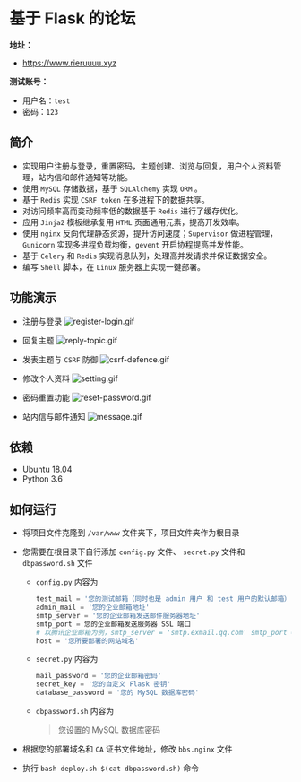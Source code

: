 # 基于 Flask 的论坛


**地址：** 
- https://www.rieruuuu.xyz

**测试账号：** 
- 用户名：`test` 
- 密码：`123`


**简介**
-
- 实现用户注册与登录，重置密码，主题创建、浏览与回复，用户个人资料管理，站内信和邮件通知等功能。
- 使用 `MySQL` 存储数据，基于 `SQLAlchemy` 实现 `ORM` 。
- 基于 `Redis` 实现 `CSRF token` 在多进程下的数据共享。
- 对访问频率高而变动频率低的数据基于 `Redis` 进行了缓存优化。
- 应用 `Jinja2` 模板继承复用 `HTML` 页面通用元素，提高开发效率。
- 使用 `nginx` 反向代理静态资源，提升访问速度；`Supervisor` 做进程管理，`Gunicorn` 实现多进程负载均衡，`gevent` 开启协程提高并发性能。
- 基于 `Celery` 和 `Redis` 实现消息队列，处理高并发请求并保证数据安全。
- 编写 `Shell` 脚本，在 `Linux` 服务器上实现一键部署。


**功能演示**
- 
- 注册与登录
![register-login.gif](https://i.loli.net/2019/07/11/5d26c5dd6176251745.gif)

- 回复主题
![reply-topic.gif](https://i.loli.net/2019/07/11/5d26c710e7a7c86528.gif)

- 发表主题与 `CSRF` 防御
![csrf-defence.gif](https://i.loli.net/2019/07/11/5d26c7320578f36848.gif)

- 修改个人资料
![setting.gif](https://i.loli.net/2019/07/11/5d26c74a5e6b510146.gif)

- 密码重置功能
![reset-password.gif](https://i.loli.net/2019/07/11/5d26c75777bd322474.gif)

- 站内信与邮件通知
![message.gif](https://i.loli.net/2019/07/11/5d26c7509310265855.gif)


**依赖**
-
- Ubuntu 18.04
- Python 3.6


**如何运行**
-
- 将项目文件克隆到 `/var/www` 文件夹下，项目文件夹作为根目录

- 您需要在根目录下自行添加 `config.py` 文件、 `secret.py` 文件和 `dbpassword.sh` 文件

  - `config.py` 内容为
    ```python
    test_mail = '您的测试邮箱（同时也是 admin 用户 和 test 用户的默认邮箱）'
    admin_mail = '您的企业邮箱地址'
    smtp_server = '您的企业邮箱发送邮件服务器地址'
    smtp_port = 您的企业邮箱发送服务器 SSL 端口
    # 以腾讯企业邮箱为例，smtp_server = 'smtp.exmail.qq.com' smtp_port = 465
    host = '您所要部署的网站域名'
    ```

  - `secret.py` 内容为
    ```python
    mail_password = '您的企业邮箱密码'
    secret_key = '您的自定义 Flask 密钥'
    database_password = '您的 MySQL 数据库密码'
    ```
    
  - `dbpassword.sh` 内容为
	>您设置的 MySQL 数据库密码

- 根据您的部署域名和 `CA` 证书文件地址，修改 `bbs.nginx` 文件
 
- 执行 `bash deploy.sh $(cat dbpassword.sh)` 命令